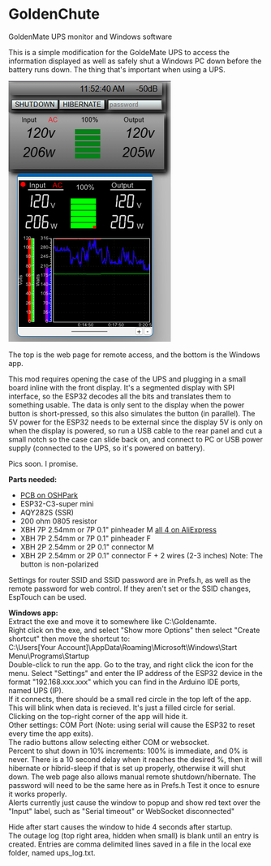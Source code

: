 # GoldenChute
GoldenMate UPS monitor and Windows software  
  
This is a simple modification for the GoldeMate UPS to access the information displayed as well as safely shut a Windows PC down before the battery runs down. The thing that's important when using a UPS.  
  
![WebAndWinPic](GM_WebAndWin.png)  
  
The top is the web page for remote access, and the bottom is the Windows app.  

This mod requires opening the case of the UPS and plugging in a small board inline with the front display. It's a segmented display with SPI interface, so the ESP32 decodes all the bits and translates them to something usable. The data is only sent to the display when the power button is short-pressed, so this also simulates the button (in parallel). The 5V power for the ESP32 needs to be external since the display 5V is only on when the display is powered, so run a USB cable to the rear panel and cut a small notch so the case can slide back on, and connect to PC or USB power supply (connected to the UPS, so it's powered on battery).  
  
Pics soon. I promise.
  
**Parts needed:**  
-  [PCB on OSHPark](https://oshpark.com/shared_projects/TjqZXsvM)  
-  ESP32-C3-super mini  
-  AQY282S (SSR)  
-  200 ohm 0805 resistor  
-  XBH 7P 2.54mm or 7P 0.1" pinheader M [all 4 on AliExpress](https://www.aliexpress.com/item/3256806815272828.html?spm=a2g0o.cart.0.0.59a838da1EfLxM&mp=1&pdp_npi=5%40dis%21USD%21USD%203.40%21USD%203.20%21%21USD%203.20%21%21%21%402101effb17521915717145693e67ce%2112000039009446985%21ct%21US%212963218209%21%211%210&_gl=1*11ywi8j*_gcl_dc*R0NMLjE3NTIxOTA3NTUuQ2p3S0NBand5YjNEQmhCbEVpd0FxWkxlNUoxOVp3bGNndjB2SXh4N3prNE1QM2pnOF9VN0RucFJGbnAxdDFMajE2RUM0SWNQN0tKamlCb0NDVm9RQXZEX0J3RQ..*_ga_VED1YSGNC7*czE3NTIxOTE1NzEkbzEkZzAkdDE3NTIxOTE1NzEkajYwJGwwJGgw)  
-  XBH 7P 2.54mm or 7P 0.1" pinheader F  
-  XBH 2P 2.54mm or 2P 0.1" connector M   
-  XBH 2P 2.54mm or 2P 0.1" connector F + 2 wires (2-3 inches) Note: The button is non-polarized  

Settings for router SSID and SSID password are in Prefs.h, as well as the remote password for web control. If they aren't set or the SSID changes, EspTouch can be used.  
  
**Windows app:**  
Extract the exe and move it to somewhere like C:\Goldenamte.  
Right click on the exe, and select "Show more Options" then select "Create shortcut" then move the shortcut to:  
  C:\Users\[Your Account]\AppData\Roaming\Microsoft\Windows\Start Menu\Programs\Startup  
Double-click to run the app.  Go to the tray, and right click the icon for the menu. Select "Settings" and enter the IP address of the ESP32 device in the format "192.168.xxx.xxx" which you can find in the Arduino IDE ports, named UPS (IP).  
If it connects, there should be a small red circle in the top left of the app. This will blink when data is recieved. It's just a filled circle for serial.  
Clicking on the top-right corner of the app will hide it.  
Other settings: COM Port (Note: using serial will cause the ESP32 to reset every time the app exits).  
The radio buttons allow selecting either COM or websocket.  
Percent to shut down in 10% increments:  100% is immediate, and 0% is never. There is a 10 second delay when it reaches the desired %, then it will hibernate or hibrid-sleep if that is set up properly, otherwise it will shut down. The web page also allows manual remote shutdown/hibernate. The password will need to be the same here as in Prefs.h  Test it once to esnure it works properly.  
Alerts currently just cause the window to popup and show red text over the "Input" label, such as "Serial timeout" or WebSocket disconnected"  
  
Hide after start causes the window to hide 4 seconds after startup.  
The outage log (top right area, hidden when small) is blank until an entry is created.  Entries are comma delimited lines saved in a file in the local exe folder, named ups_log.txt.  

